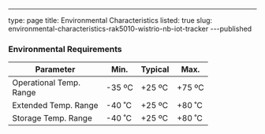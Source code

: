 ---
type: page
title: Environmental Characteristics
listed: true
slug: environmental-characteristics-rak5010-wistrio-nb-iot-tracker
---published

### Environmental Requirements

| **Parameter** | **Min.** | **Typical** | **Max.** | 
| ---- | ---- | ---- | ---- | 
| Operational Temp.<br>Range | -35 ºC | +25 ºC | +75 ºC | 
| Extended Temp. Range | -40 ˚C | +25 ºC | +80 ˚C | 
| Storage Temp. Range | -40 ˚C | +25 ºC | +80 ˚C | 


